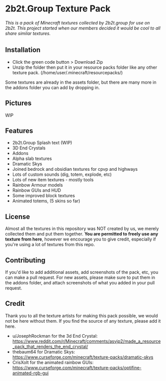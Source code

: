 # 2b2t.Group Texture Pack

###### This is a pack of Minecraft textures collected by 2b2t.group for use on 2b2t. This project started when our members decided it would be cool to all share similar textures.

## Installation
- Click the green code button > Download Zip
- Unzip the folder then put it in your resource packs folder like any other texture pack. (/home/user/.minecraft/resourcepacks/)

Some textures are already in the assets folder, but there are many more in the addons folder you can add by dropping in.

## Pictures
WIP

## Features

- 2b2t.Group Splash text (WIP)
- 3D End Crystals
- Addons
- Alpha slab textures
- Dramatic Skys
- Joined bedrock and obsidian textures for cpvp and highways
- Lots of custom sounds (dig, totem, explode, etc)
- Lots of new item textures - mostly tools
- Rainbow Armour models
- Rainbow GUIs and HUD
- Some improved block textures
- Animated totems, (5 skins so far)

## License
Almost all the textures in this repository was NOT created by us, we merely collected them and put them together. **You are permitted to freely use any texture from here**, however we encourage you to give credit, especially if you're using a lot of textures from this repo.

## Contributing
If you'd like to add additional assets, add screenshots of the pack, etc, you can make a pull request. For new assets, please make sure to put them in the addons folder, and attach screenshots of what you added in your pull request.

## Credit
Thank you to all the texture artists for making this pack possible, we would not be here without them. If you find the source of any texture, please add it here.
- u/JosephRockman for the 3d End Crystal: https://www.reddit.com/r/Minecraft/comments/asvjp2/made_a_resource_pack_that_renders_the_end_crystal/
- thebaum64 for Dramatic Skys: https://www.curseforge.com/minecraft/texture-packs/dramatic-skys
- CrisXolt for the animated rainbow GUIs: https://www.curseforge.com/minecraft/texture-packs/optifine-animated-rgb-gui
